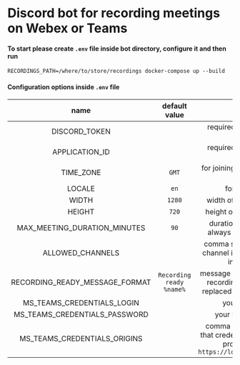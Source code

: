 # Discord bot for recording meetings on Webex or Teams

#### To start please create `.env` file inside bot directory, configure it and then run

```
RECORDINGS_PATH=/where/to/store/recordings docker-compose up --build
```

#### Configuration options inside `.env` file

|              name              |      default value       |                                                         description                                                          |
| :----------------------------: | :----------------------: | :--------------------------------------------------------------------------------------------------------------------------: |
|         DISCORD_TOKEN          |                          |                                            required, used to connect with Discord                                            |
|         APPLICATION_ID         |                          |                                            required, used to connect with Discord                                            |
|           TIME_ZONE            |          `GMT`           |                                            for joining scheduled meetings on time                                            |
|             LOCALE             |           `en`           |                                                     for dates formatting                                                     |
|             WIDTH              |          `1280`          |                                               width of the recording in pixels                                               |
|             HEIGHT             |          `720`           |                                              height of the recording in pixels                                               |
|  MAX_MEETING_DURATION_MINUTES  |           `90`           |                                duration after a recording will always be stopped, in minutes                                 |
|        ALLOWED_CHANNELS        |                          |                       comma separated list of Discord channel ids which can be used to invoke commands                       |
| RECORDING_READY_MESSAGE_FORMAT | `Recording ready %name%` |             message which gets sent once the recording is ready, `%name%` gets replaced with recording file name             |
|   MS_TEAMS_CREDENTIALS_LOGIN   |                          |                                                     your MS Teams email                                                      |
| MS_TEAMS_CREDENTIALS_PASSWORD  |                          |                                                    your MS Teams password                                                    |
|  MS_TEAMS_CREDENTIALS_ORIGINS  |                          | comma separated list of origins that credentials may be typed into, probably want to add `https://login.microsoftonline.com` |
